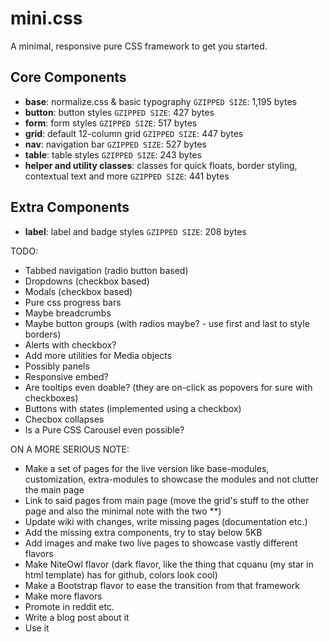 # mini.css
A minimal, responsive pure CSS framework to get you started.

## Core Components

- **base**: normalize.css & basic typography `GZIPPED SIZE`: 1,195 bytes
- **button**: button styles `GZIPPED SIZE`: 427 bytes
- **form**: form styles `GZIPPED SIZE`: 517 bytes
- **grid**:	default 12-column grid `GZIPPED SIZE`: 447 bytes
- **nav**: navigation bar `GZIPPED SIZE`: 527 bytes
- **table**: table styles `GZIPPED SIZE`: 243 bytes
- **helper and utility classes**: classes for quick floats, border styling, contextual text and more `GZIPPED SIZE`: 441 bytes

## Extra Components

- **label**: label and badge styles `GZIPPED SIZE`: 208 bytes

TODO:
- Tabbed navigation (radio button based)
- Dropdowns (checkbox based)
- Modals (checkbox based)
- Pure css progress bars
- Maybe breadcrumbs
- Maybe button groups (with radios maybe? - use first and last to style borders)
- Alerts with checkbox?
- Add more utilities for Media objects
- Possibly panels
- Responsive embed?
- Are tooltips even doable? (they are on-click as popovers for sure with checkboxes)
- Buttons with states (implemented using a checkbox)
- Checbox collapses
- Is a Pure CSS Carousel even possible?

ON A MORE SERIOUS NOTE:
- Make a set of pages for the live version like base-modules, customization, extra-modules to showcase the modules and not clutter the main page
- Link to said pages from main page (move the grid's stuff to the other page and also the minimal note with the two **)
- Update wiki with changes, write missing pages (documentation etc.)
- Add the missing extra components, try to stay below 5KB
- Add images and make two live pages to showcase vastly different flavors
- Make NiteOwl flavor (dark flavor, like the thing that cquanu (my star in html template) has for github, colors look cool)
- Make a Bootstrap flavor to ease the transition from that framework
- Make more flavors
- Promote in reddit etc.
- Write a blog post about it
- Use it
